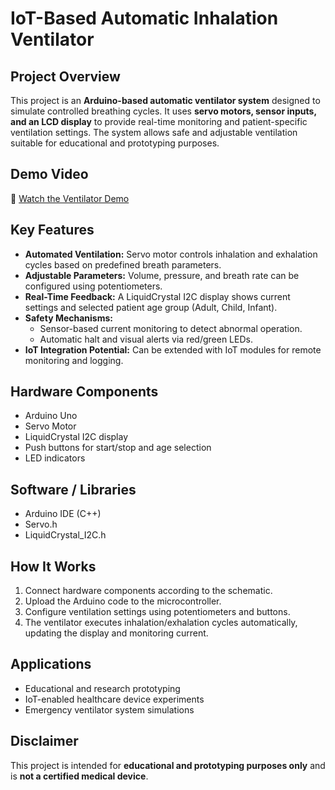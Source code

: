 # IoT-Based Automatic Inhalation Ventilator

## Project Overview
This project is an **Arduino-based automatic ventilator system** designed to simulate controlled breathing cycles. It uses **servo motors, sensor inputs, and an LCD display** to provide real-time monitoring and patient-specific ventilation settings. The system allows safe and adjustable ventilation suitable for educational and prototyping purposes.

## Demo Video
🎥 [Watch the Ventilator Demo](https://github.com/shettymahindra-l/iotventilator/blob/4e18462dde88f284a2b94aad6b635931ccbe8f29/Ventilator%20video%20.mp4)



## Key Features
- **Automated Ventilation:** Servo motor controls inhalation and exhalation cycles based on predefined breath parameters.
- **Adjustable Parameters:** Volume, pressure, and breath rate can be configured using potentiometers.
- **Real-Time Feedback:** A LiquidCrystal I2C display shows current settings and selected patient age group (Adult, Child, Infant).
- **Safety Mechanisms:**
  - Sensor-based current monitoring to detect abnormal operation.
  - Automatic halt and visual alerts via red/green LEDs.
- **IoT Integration Potential:** Can be extended with IoT modules for remote monitoring and logging.

## Hardware Components
- Arduino Uno
- Servo Motor
- LiquidCrystal I2C display
- Push buttons for start/stop and age selection
- LED indicators

## Software / Libraries
- Arduino IDE (C++)
- Servo.h
- LiquidCrystal_I2C.h

## How It Works
1. Connect hardware components according to the schematic.
2. Upload the Arduino code to the microcontroller.
3. Configure ventilation settings using potentiometers and buttons.
4. The ventilator executes inhalation/exhalation cycles automatically, updating the display and monitoring current.

## Applications
- Educational and research prototyping
- IoT-enabled healthcare device experiments
- Emergency ventilator system simulations

## Disclaimer
This project is intended for **educational and prototyping purposes only** and is **not a certified medical device**.
